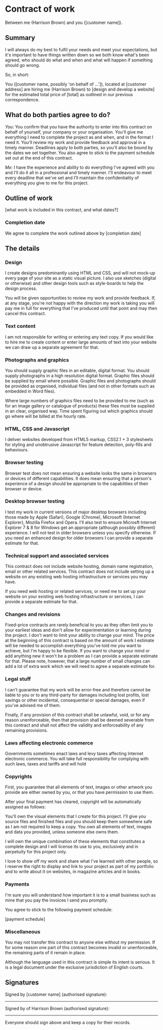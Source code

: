 # Contract of work

Between me (Harrison Brown) and you ([customer name]).

## Summary
I will always do my best to fulfil your needs and meet your expectations, but it's important to have things written down so we both know what's been agreed, who should do what and when and what will happen if something should go wrong.

So, in short:

You ([customer name, possibly 'on behalf of ...']), located at [customer address] are hiring me (Harrison Brown) to [design and develop a website] for the estimated total price of [total] as outlined in our previous correspondence.

## What do both parties agree to do?
_You_: You confirm that you have the authority to enter into this contract on behalf of yourself, your company or your organisation. You'll give me everything I need to complete the project as and when, and in the format I need it. You'll review my work and provide feedback and approval in a timely manner. Deadlines apply to both parties, so you'll also be bound by the dates we set together. You also agree to stick to the payment schedule set out at the end of this contract.

_Me_: I have the experience and ability to do everything I've agreed with you and I'll do it all in a professional and timely manner. I'll endeavour to meet every deadline that we've set and I'll maintain the confidentiality of everything you give to me for this project.

## Outline of work
[what work is included in this contract, and what dates?]

### Completion date
We agree to complete the work outlined above by [completion date]

## The details

### Design
I create designs predominantly using HTML and CSS, and will not mock-up every page of your site as a static visual picture. I also use sketches (digital or otherwise) and other design tools such as style-boards to help the design process.

You will be given opportunities to review my work and provide feedback. If, at any stage, you're not happy with the direction my work is taking you will pay me in full for everything that I've produced until that point and may then cancel this contract.

### Text content
I am not responsible for writing or entering any text copy. If you would like to hire me to create content or enter large amounts of text into your website we can draw up a separate agreement for that.

### Photographs and graphics
You should supply graphic files in an editable, digital format. You should supply photographs in a high resolution digital format. Graphic files should be supplied by email where possible. Graphic files and photographs should be provided as organised, individual files (and not in other formats such as embedded in Word files).

Where large numbers of graphics files need to be provided to me (such as for an image gallery or catalogue of products) these files must be supplied in an clear, organised way. Time spent figuring out which graphics should go where will be billed at the hourly rate.

### HTML, CSS and Javascript
I deliver websites developed from HTML5 markup, CSS2.1 + 3 stylesheets for styling and unobtrusive Javascript for feature detection, poly-fills and behaviours.

### Browser testing
Browser test does not mean ensuring a website looks the same in browsers or devices of different capabilities. It does mean ensuring that a person's experience of a design should be appropriate to the capabilities of their browser or device.

### Desktop browser testing
I test my work in current versions of major desktop browsers including those made by Apple (Safari), Google (Chrome), Microsoft (Internet Explorer), Mozilla Firefox and Opera. I'll also test to ensure Microsft Internet Explorer 7 & 8 for Windows get an appropriate (although possibly different) experience. I will not test in older browsers unless you specify otherwise. If you need an enhanced design for older browsers I can provide a separate estimate for that.

### Technical support and associated services
This contract does not include website hosting, domain name registration, email or other related services. This contract does not include setting up a website on any existing web hosting infrastructure or services you may have.

If you need web hosting or related services, or need me to set up your website on your existing web hosting infrastructure or services, I can provide a separate estimate for that.

### Changes and revisions
Fixed-price contracts are rarely beneficial to you as they often limit you to your earliest ideas and don't allow for experimentation or learning during the project. I don't want to limit your ability to change your mind. The price at the beginning of this contract is based on the amount of work I estimate will be needed to accomplish everything you've told me you want to achieve, but I'm happy to be flexible. If you want to change your mind or add anything new it won't be a problem as I can provide a separate estimate for that. Please note, however, that a large number of small changes can add a lot of extra work which we will need to agree a separate estimate for.

### Legal stuff
I can't guarantee that my work will be error-free and therefore cannot be liable to you or to any third-party for damages including lost profits, lost savings or other incidental, consequential or special damages, even if you've advised me of them. 

Finally, if any provision of this contract shall be unlawful, void, or for any reason unenforceable, then that provision shall be deemed severable from this contract and shall not affect the validity and enforceability of any remaining provisions.

### Laws affecting electronic commerce
Governments sometimes enact laws and levy taxes affecting Internet electronic commerce. You will take full responsibility for complying with such laws, taxes and tariffs and will hold

### Copyrights
First, you guarantee that all elements of text, images or other artwork you provide are either owned by you, or that you have permission to use them.

After your final payment has cleared, copyright will be automatically assigned as follows:

You'll own the visual elements that I create for this project. I'll give you source files and finished files and you should keep them somewhere safe as I am not required to keep a copy. You own all elements of text, images and data you provided, unless someone else owns them.

I will own the unique combination of these elements that constitutes a complete design and I will license its use to you, exclusively and in perpetuity for this project only.

I love to show off my work and share what I've learned with other people, so I reserve the right to display and link to your project as part of my portfolio and to write about it on websites, in magazine articles and in books.

### Payments
I'm sure you will understand how important it is to a small business such as mine that you pay the invoices I send you promptly.

You agree to stick to the following payment schedule:

[payment schedule]

### Miscellaneous
You may not transfer this contract to anyone else without my permission. If for some reason one part of this contract becomes invalid or unenforceable, the remaining parts of it remain in place.

Although the language used in this contract is simple its intent is serious. It is a legal document under the exclusive jurisdiction of English courts.

## Signatures

Signed by [customer name] (authorised signature):

__________________________________________________

Signed by of Harrison Brown (authorised signature):

__________________________________________________

Everyone should sign above and keep a copy for their records.